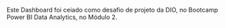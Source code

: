 Este Dashboard foi ceiado como desafio de projeto da DIO, no Bootcamp Power BI Data Analytics, no Módulo 2.
